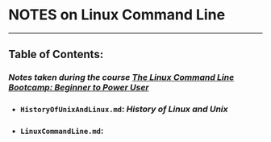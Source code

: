 # NOTES on Linux Command Line

---

## Table of Contents:

### _Notes taken during the course [The Linux Command Line Bootcamp: Beginner to Power User](https://www.udemy.com/course/the-linux-command-line-bootcamp/)_

- ### `HistoryOfUnixAndLinux.md`: _History of Linux and Unix_
- ### `LinuxCommandLine.md`:
